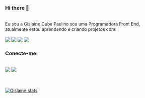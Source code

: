 <h3>Hi there 👋</h3>
<br>
Eu sou a Gislaine Cuba Paulino sou uma Programadora Front End, atualmente estou aprendendo e criando projetos com:
<br>
<br> 
  <img src="https://img.shields.io/badge/HTML5-E34F26?style=for-the-badge&logo=html5&logoColor=white">
  <img src="https://img.shields.io/badge/CSS3-1572B6?style=for-the-badge&logo=css3&logoColor=white">
 <img src="https://img.shields.io/badge/JavaScript-323330?style=for-the-badge&logo=javascript&logoColor=F7DF1E">
 <img src="https://img.shields.io/badge/React-20232A?style=for-the-badge&logo=react&logoColor=61DAFB">
 <br>
 <h3>Conecte-me:</h3>
 <br>
 <a href="https://instagram.com/gislaine_cubapaulino?igshid=MzMyNGUyNmU2YQ=="><img src="https://img.shields.io/badge/Instagram-E4405F?style=for-the-badge&logo=instagram&logoColor=whit"></a>
 <a href="https://linkedin.com/in/gislaine-cuba-paulino"><img src="https://img.shields.io/badge/LinkedIn-0077B5?style=for-the-badge&logo=linkedin&logoColor=white"></a>
 <br>
 <br>
 <br>

[![Gislaine stats](https://github-readme-stats.vercel.app/api?username=Gislainecp)](https://github.com/anuraghazra/github-readme-stats)

 




